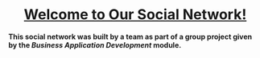 <h1 align="center"><u>Welcome to Our Social Network!</u></h1>

**This social network was built by a team as part of a group project given by the _Business Application Development_ module.**


